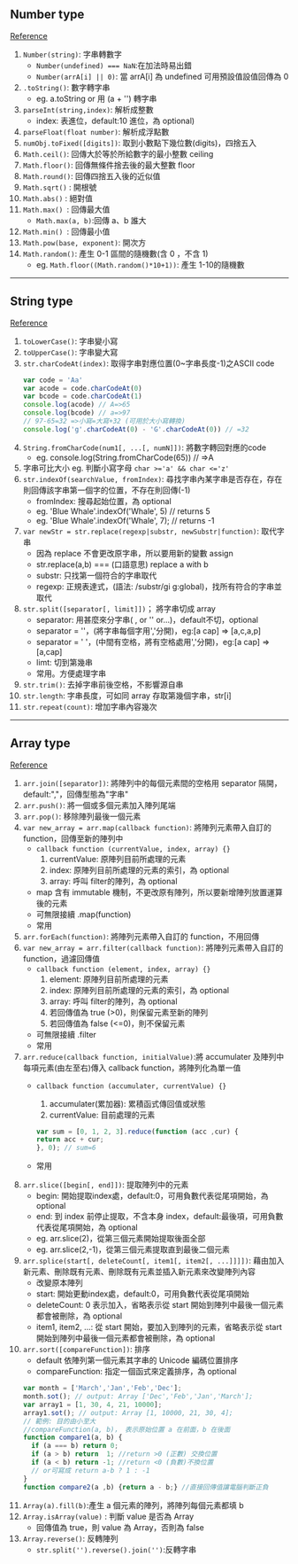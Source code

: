 ## Number type
[Reference](https://developer.mozilla.org/zh-TW/docs/Web/JavaScript/Reference/Global_Objects/Number)
1. `Number(string)`: 字串轉數字
   * `Number(undefined) === NaN`:在加法時易出錯
   * `Number(arrA[i] || 0)`: 當 arrA[i] 為 undefined 可用預設值設值回傳為 0
2. `.toString()`: 數字轉字串
   * eg. a.toString or 用 (a + '') 轉字串
3. `parseInt(string,index)`: 解析成整數
   * index: 表進位，default:10 進位，為 optional)
4. `parseFloat(float number)`: 解析成浮點數
5. `numObj.toFixed([digits])`: 取到小數點下幾位數(digits)，四捨五入
6. `Math.ceil()`: 回傳大於等於所給數字的最小整數 ceiling
7. `Math.floor()`: 回傳無條件捨去後的最大整數 floor
8. `Math.round()`: 回傳四捨五入後的近似值
9. `Math.sqrt()` : 開根號
10. `Math.abs()` : 絕對值
11. `Math.max() `: 回傳最大值
    * `Math.max(a, b)`:回傳 a、b 誰大
12. `Math.min() `: 回傳最小值
13. `Math.pow(base, exponent)`: 開次方
14. `Math.random()`: 產生 0-1 區間的隨機數(含 0 ，不含 1)
    * eg. `Math.floor((Math.random()*10+1))`: 產生 1-10的隨機數
***

## String type
[Reference](https://developer.mozilla.org/en-US/docs/Web/JavaScript/Reference/Global_Objects/String)
1. `toLowerCase()`: 字串變小寫
2. `toUpperCase()`: 字串變大寫
3. `str.charCodeAt(index)`: 取得字串對應位置(0~字串長度-1)之ASCII code
    ```JavaScript
    var code = 'Aa'
    var acode = code.charCodeAt(0)
    var bcode = code.charCodeAt(1)
    console.log(acode) // A=>65
    console.log(bcode) // a=>97
    // 97-65=32 =>小寫=大寫+32 (可用於大小寫轉換)
    console.log('g'.charCodeAt(0) - 'G'.charCodeAt(0)) // =32
    ```
4. `String.fromCharCode(num1[, ...[, numN]])`: 將數字轉回對應的code
   * eg. console.log(String.fromCharCode(65)) // =>A
5. 字串可比大小 eg. 判斷小寫字母 `char >='a' && char <='z'`
6. `str.indexOf(searchValue, fromIndex)`:  尋找字串內某字串是否存在，存在則回傳該字串第一個字的位置，不存在則回傳(-1)
   * fromIndex: 搜尋起始位置，為 optional
   * eg. 'Blue Whale'.indexOf('Whale', 5) // returns  5
   * eg. 'Blue Whale'.indexOf('Whale', 7); // returns -1
7. `var newStr = str.replace(regexp|substr, newSubstr|function)`: 取代字串
   * 因為 replace 不會更改原字串，所以要用新的變數 assign
   * str.replace(a,b) === (口語意思) replace a with b
   * substr: 只找第一個符合的字串取代
   * regexp: 正規表達式，(語法: /substr/gi g:global)，找所有符合的字串並取代
8. `str.split([separator[, limit]])`； 將字串切成 array
   * separator: 用甚麼來分字串( , or '' or...)，default不切，optional
   * separator = ''，(將字串每個字用','分開)，eg:[a cap] => [a,c,a,p]
   * separator = ' '，(中間有空格，將有空格處用','分開)，eg:[a cap] => [a,cap]
   * limt: 切到第幾串
   * 常用。方便處理字串
9. `str.trim()`: 去掉字串前後空格，不影響源自串
10. `str.length`: 字串長度，可如同 array 存取第幾個字串，str[i]
11. `str.repeat(count)`: 增加字串內容幾次
***

## Array type
[Reference](https://developer.mozilla.org/en-US/docs/Web/JavaScript/Reference/Global_Objects/Array)
1. `arr.join([separator])`: 將陣列中的每個元素間的空格用 separator 隔開，default:","，回傳型態為"字串"
2. `arr.push()`: 將一個或多個元素加入陣列尾端
3. `arr.pop()`: 移除陣列最後一個元素
4. `var new_array = arr.map(callback function)`: 將陣列元素帶入自訂的 function，回傳至新的陣列中
   * `callback function (currentValue, index, array) {}`
     1. currentValue: 原陣列目前所處理的元素
     2. index: 原陣列目前所處理的元素的索引，為 optional
     3. array: 呼叫 filter的陣列，為 optional
   * map 含有 immutable 機制，不更改原有陣列，所以要新增陣列放置運算後的元素
   * 可無限接續 .map(function)
   * 常用
5. `arr.forEach(function)`: 將陣列元素帶入自訂的 function，不用回傳
6. `var new_array = arr.filter(callback function)`: 將陣列元素帶入自訂的 function，過濾回傳值
   * `callback function (element, index, array) {}`
     1. element: 原陣列目前所處理的元素
     2. index: 原陣列目前所處理的元素的索引，為 optional
     3. array: 呼叫 filter的陣列，為 optional
     4. 若回傳值為 true (>0)，則保留元素至新的陣列
     5. 若回傳值為 false (<=0)，則不保留元素
   * 可無限接續 .filter
   * 常用
7. `arr.reduce(callback function, initialValue)`:將 accumulater 及陣列中每項元素(由左至右)傳入 callback function，將陣列化為單一值
   * `callback function (accumulater, currentValue) {}`
     1. accumulater(累加器): 累積函式傳回值或狀態
     2. currentValue: 目前處理的元素

     ```JavaScript
     var sum = [0, 1, 2, 3].reduce(function (acc ,cur) {
     return acc + cur;
     }, 0); // sum=6
     ```
   * 常用
8. `arr.slice([begin[, end]])`: 提取陣列中的元素
   * begin: 開始提取index處，default:0，可用負數代表從尾項開始，為 optional
   * end: 到 index 前停止提取，不含本身 index，default:最後項，可用負數代表從尾項開始，為 optional
   * eg. arr.slice(2)，從第三個元素開始提取後面全部
   * eg. arr.slice(2,-1)，從第三個元素提取直到最後二個元素
9. `arr.splice(start[, deleteCount[, item1[, item2[, ...]]]])`: 藉由加入新元素、刪除既有元素、刪除既有元素並插入新元素來改變陣列內容
   * 改變原本陣列
   * start: 開始更動index處，default:0，可用負數代表從尾項開始
   * deleteCount: 0 表示加入，省略表示從 start 開始到陣列中最後一個元素都會被刪除，為 optional
   * item1, item2, ...: 從 start 開始，要加入到陣列的元素，省略表示從 start 開始到陣列中最後一個元素都會被刪除，為 optional
10. `arr.sort([compareFunction])`: 排序
    * default 依陣列第一個元素其字串的 Unicode 編碼位置排序
    * compareFunction: 指定一個函式來定義排序，為 optional
    ```JavaScript
    var month = ['March','Jan','Feb','Dec'];
    month.sot(); // output: Array ['Dec','Feb','Jan','March'];
    var array1 = [1, 30, 4, 21, 10000];
    array1.sot(); // output: Array [1, 10000, 21, 30, 4];
    // 範例: 目的由小至大
    //compareFunction(a, b)， 表示原始位置 a 在前面，b 在後面
    function compare1(a, b) {
      if (a === b) return 0;
      if (a > b) return  1; //return >0 (正數) 交換位置
      if (a < b) return -1; //return <0 (負數)不換位置
      // or可寫成 return a-b ? 1 : -1
    }
    function compare2(a ,b) {return a - b;} //直接回傳值讓電腦判斷正負
    ```
11. `Array(a).fill(b)`:產生 a 個元素的陣列，將陣列每個元素都填 b
12. `Array.isArray(value)` : 判斷 value 是否為 Array
    * 回傳值為 true，則 value 為 Array，否則為 false
13. `Array.reverse()`: 反轉陣列
    * `str.split('').reverse().join('')`:反轉字串

